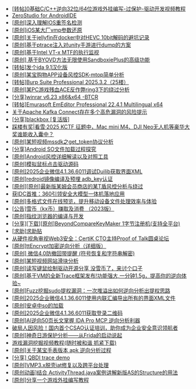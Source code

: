 + [[转帖]0基础C/C++逆向32位/64位游戏外挂编写-过保护-驱动开发视频教程](https://bbs.kanxue.com/thread-286955.htm)
+ [ZeroStudio for AndroidIDE](https://bbs.kanxue.com/thread-287187.htm)
+ [[原创]深入理解IOS重签名检测](https://bbs.kanxue.com/thread-287185.htm)
+ [[原创]iOS某大厂vmp参数还原](https://bbs.kanxue.com/thread-287163.htm)
+ [[原创]关于jellyfin在docker中对HEVC 10bit解码的避坑记录](https://bbs.kanxue.com/thread-287112.htm)
+ [[原创]基于ptrace注入对unity手游进行dump的方案](https://bbs.kanxue.com/thread-286222.htm)
+ [[原创]基于Intel VT-x MTF的执行监视](https://bbs.kanxue.com/thread-287146.htm)
+ [[原创] 基于BYOVD方法无限使用SandboxiePlus的高级功能](https://bbs.kanxue.com/thread-287189.htm)
+ [[转帖]发个ida 9.1汉化版](https://bbs.kanxue.com/thread-286390.htm)
+ [[原创]某宝购物APP设备风控SDK-mtop简单分析](https://bbs.kanxue.com/thread-284241.htm)
+ [[转帖]Burp Suite Professional 2025.3.2（25楼）](https://bbs.kanxue.com/thread-280744.htm)
+ [[原创]某PC游戏残血ACE反作弊ring3下的绕过分析](https://bbs.kanxue.com/thread-284667.htm)
+ [[分享]winrar v6.23  x86&x64 -BTCR](https://bbs.kanxue.com/thread-278310.htm)
+ [[转帖]Emurasoft EmEditor Professional 22.4.1 Multilingual x64](https://bbs.kanxue.com/thread-277358.htm)
+ [关于Apache Kafka Connect存在多个高危漏洞的风险提示](https://bbs.kanxue.com/thread-287199.htm)
+ [[分享]blackbox [复活版]](https://bbs.kanxue.com/thread-286308.htm)
+ [踩楼有奖|看雪·2025 KCTF 征题中，Mac mini M4、DJI Neo无人机等豪华大奖谁能收入囊中？](https://bbs.kanxue.com/thread-286311.htm)
+ [[原创]某短视频mssdk之get_token协议分析](https://bbs.kanxue.com/thread-287008.htm)
+ [[分享]Android  SO文件加载过程探究](https://bbs.kanxue.com/thread-285788.htm)
+ [[原创]Android风控详细解读以及对照工具](https://bbs.kanxue.com/thread-286120.htm)
+ [[原创]模拟鼠标点击驱动源码](https://bbs.kanxue.com/thread-286960.htm)
+ [[原创]2025企业微信4.1.36.6011调试Duilib获取界面XML](https://bbs.kanxue.com/thread-286450.htm)
+ [[原创]redroid镜像编译及预埋 adb_key认证](https://bbs.kanxue.com/thread-287127.htm)
+ [[原创][原创]最新版某姆会员商店的某T盾风控分析与绕过](https://bbs.kanxue.com/thread-286243.htm)
+ [获IDC首推：360引领安全大模型一体机落地应用](https://bbs.kanxue.com/thread-287202.htm)
+ [[原创]多格式文件在线预览，提升移动设备文件处理效率与体验](https://bbs.kanxue.com/thread-287201.htm)
+ [[公告]雪币（kx币）赚取及消费 （2023版）](https://bbs.kanxue.com/thread-247709.htm)
+ [[原创]指纹浏览器的编译与开发](https://bbs.kanxue.com/thread-287151.htm)
+ [[分享][下载][原创]BeyondCompareKeyMaker 1字节注册机(支持全平台)](https://bbs.kanxue.com/thread-282488.htm)
+ [[求助]求助贴](https://bbs.kanxue.com/thread-287203.htm)
+ [从硬件视角审视Web3安全：CertiK CTO主持Proof of Talk圆桌论坛](https://bbs.kanxue.com/thread-287204.htm)
+ [[原创]ttEncrypt加密逆向分析（详细版）](https://bbs.kanxue.com/thread-286273.htm)
+ [[原创] 微信4.0防撤回带提醒 (符号恢复和字符串解密)](https://bbs.kanxue.com/thread-286611.htm)
+ [[原创]某短视频网站滑块分析](https://bbs.kanxue.com/thread-287015.htm)
+ [[原创]读写键鼠绘制驱动开源分享 没雪币了，来讨个口子](https://bbs.kanxue.com/thread-286756.htm)
+ [[原创]基于VM的全新Trace框架发布!功能强大,一分钟1.5g，提高你的逆向体验~](https://bbs.kanxue.com/thread-285471.htm)
+ [[原创]Fuzz挖掘sudo提权漏洞：一次堆溢出如何逆向分析出提权思路](https://bbs.kanxue.com/thread-286757.htm)
+ [[原创]2025企业微信4.1.36.6011使用内联汇编导出所有的界面XML文件](https://bbs.kanxue.com/thread-286562.htm)
+ [[原创]安卓中so的加载](https://bbs.kanxue.com/thread-286004.htm)
+ [[原创]2025企业微信4.1.36.6011获取登录二维码](https://bbs.kanxue.com/thread-286468.htm)
+ [[原创]AI逆向50页长文掌握 IDA Pro MCP 逆向分析利器](https://bbs.kanxue.com/thread-286813.htm)
+ [破局人因风险！国内首个CSAO认证培训，助你成为企业安全意识领航者](https://bbs.kanxue.com/thread-287206.htm)
+ [[原创]神奇日游保护分析——从Frida的启动说起](https://bbs.kanxue.com/thread-287182.htm)
+ [游戏漏洞挖掘视频教程(随时被和谐 抓紧下载)](https://bbs.kanxue.com/thread-287142.htm)
+ [[原创]关于某宝手表版本 apk 逆向分析过程](https://bbs.kanxue.com/thread-287025.htm)
+ [[分享] QBDI trace demo](https://bbs.kanxue.com/thread-285857.htm)
+ [[原创]VMP3.x脱壳iat修复以及跨平台处理](https://bbs.kanxue.com/thread-280602.htm)
+ [[原创动画]结合 ActivityThread.java案例讲解新版AS的Structure的用法](https://bbs.kanxue.com/thread-287159.htm)
+ [[原创]分享一个游戏外挂编写教程](https://bbs.kanxue.com/thread-286912.htm)
